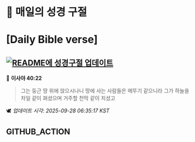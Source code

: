# 🙏 매일의 성경 구절
# [Daily Bible verse]
## [![README에 성경구절 업데이트](https://github.com/DONGSUKA/first_test/actions/workflows/update-readme-bible.yml/badge.svg)](https://github.com/DONGSUKA/first_test/actions/workflows/update-readme-bible.yml)
<!-- START_BIBLE_VERSE -->
📖 **이사야 40:22**
> 그는 둥근 땅 위에 앉으시나니 땅에 사는 사람들은 메뚜기 같으니라 그가 하늘을 차일 같이 펴셨으며 거주할 천막 같이 치셨고

🕊️ _업데이트 시각: 2025-09-28 06:35:17 KST_
  <!-- END_BIBLE_VERSE -->
## GITHUB_ACTION
